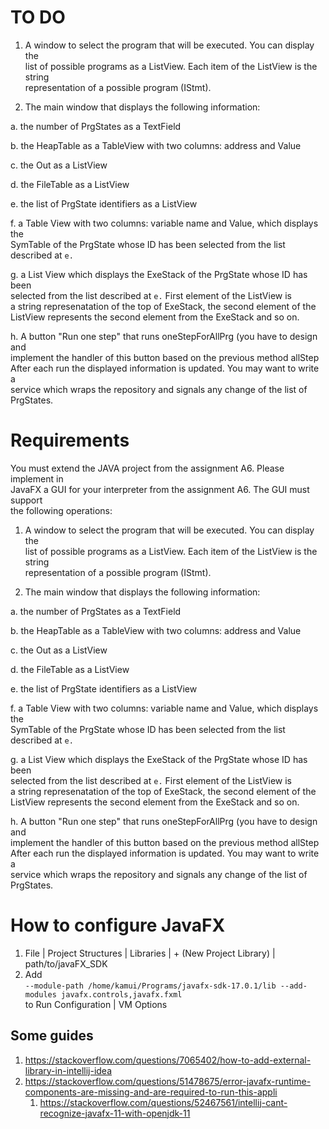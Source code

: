 # TO DO

1. A window to select the program that will be executed. You can display the  
   list of possible programs as a ListView. Each item of the ListView is the string  
   representation of a possible program (IStmt).

2. The main window that displays the following information:

a. the number of PrgStates as a TextField

b. the HeapTable as a TableView with two columns: address and Value

c. the Out as a ListView

d. the FileTable as a ListView

e. the list of PrgState identifiers as a ListView

f. a Table View with two columns: variable name and Value, which displays the  
SymTable of the PrgState whose ID has been selected from the list described
at `e.`

g. a List View which displays the ExeStack of the PrgState whose ID has been  
selected from the list described at `e.` First element of the ListView is  
a string represenatation of the top of ExeStack, the second element of the  
ListView represents the second element from the ExeStack and so on.

h. A button "Run one step" that runs oneStepForAllPrg (you have to design and  
implement the handler of this button based on the previous method allStep  
After each run the displayed information is updated. You may want to write a  
service which wraps the repository and signals any change of the list of  
PrgStates.


# Requirements

You must extend the JAVA project from the assignment A6. Please implement in  
JavaFX a GUI for your interpreter from the assignment A6. The GUI must support  
the following
operations:
1. A window to select the program that will be executed. You can display the  
   list of possible programs as a ListView. Each item of the ListView is the string  
   representation of a possible program (IStmt).

2. The main window that displays the following information:

a. the number of PrgStates as a TextField

b. the HeapTable as a TableView with two columns: address and Value

c. the Out as a ListView

d. the FileTable as a ListView

e. the list of PrgState identifiers as a ListView

f. a Table View with two columns: variable name and Value, which displays the  
SymTable of the PrgState whose ID has been selected from the list described
at `e.`

g. a List View which displays the ExeStack of the PrgState whose ID has been  
selected from the list described at `e.` First element of the ListView is  
a string represenatation of the top of ExeStack, the second element of the  
ListView represents the second element from the ExeStack and so on.

h. A button "Run one step" that runs oneStepForAllPrg (you have to design and  
implement the handler of this button based on the previous method allStep  
After each run the displayed information is updated. You may want to write a  
service which wraps the repository and signals any change of the list of  
PrgStates.


# How to configure JavaFX

1. File | Project Structures | Libraries | + (New Project Library) | path/to/javaFX_SDK
2. Add  
`--module-path /home/kamui/Programs/javafx-sdk-17.0.1/lib --add-modules javafx.controls,javafx.fxml`  
to Run Configuration | VM Options

## Some guides
1. https://stackoverflow.com/questions/7065402/how-to-add-external-library-in-intellij-idea
2. https://stackoverflow.com/questions/51478675/error-javafx-runtime-components-are-missing-and-are-required-to-run-this-appli 
   1. https://stackoverflow.com/questions/52467561/intellij-cant-recognize-javafx-11-with-openjdk-11 